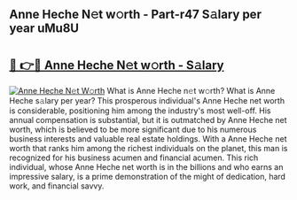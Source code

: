 ## Anne Heche N𝚎t w𝚘rth - Part-r47 S𝚊lary per year uMu8U

# <h2><a href="http://gc4afx.nevu.top/?p=Anne+Heche">🔗 👉🔴 Anne Heche N𝚎t w𝚘rth - S𝚊lary</a></h2>

[![Anne Heche N𝚎t W𝚘rth](https://i.imgur.com/Oavwk0R.jpeg)](http://gc4afx.nevu.top/?p=Anne+Heche)
What is Anne Heche n𝚎t w𝚘rth? What is Anne Heche s𝚊lary per year?
This prosperous individual's Anne Heche net worth is considerable, positioning him among the industry's most well-off. His annual compensation is substantial, but it is outmatched by Anne Heche net worth, which is believed to be more significant due to his numerous business interests and valuable real estate holdings. With a Anne Heche net worth that ranks him among the richest individuals on the planet, this man is recognized for his business acumen and financial acumen. This rich individual, whose Anne Heche net worth is in the billions and who earns an impressive salary, is a prime demonstration of the might of dedication, hard work, and financial savvy.
